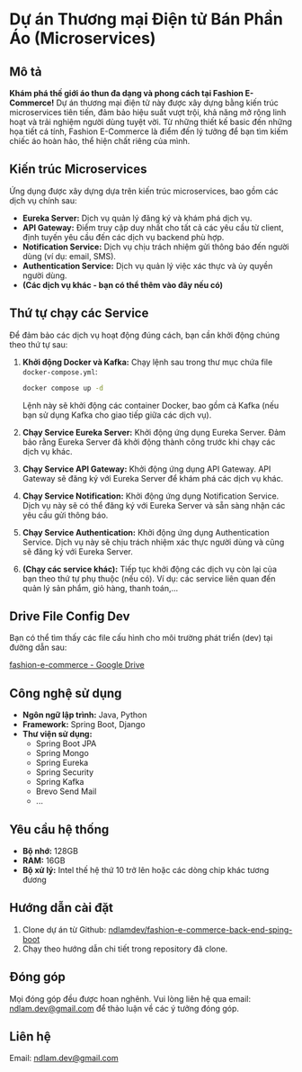 # Dự án Thương mại Điện tử Bán Phần Áo (Microservices)

## Mô tả

**Khám phá thế giới áo thun đa dạng và phong cách tại Fashion E-Commerce!** Dự án thương mại điện tử này được xây dựng bằng kiến trúc microservices tiên tiến, đảm bảo hiệu suất vượt trội, khả năng mở rộng linh hoạt và trải nghiệm người dùng tuyệt vời. Từ những thiết kế basic đến những họa tiết cá tính, Fashion E-Commerce là điểm đến lý tưởng để bạn tìm kiếm chiếc áo hoàn hảo, thể hiện chất riêng của mình.

## Kiến trúc Microservices

Ứng dụng được xây dựng dựa trên kiến trúc microservices, bao gồm các dịch vụ chính sau:

* **Eureka Server:** Dịch vụ quản lý đăng ký và khám phá dịch vụ.
* **API Gateway:** Điểm truy cập duy nhất cho tất cả các yêu cầu từ client, định tuyến yêu cầu đến các dịch vụ backend phù hợp.
* **Notification Service:** Dịch vụ chịu trách nhiệm gửi thông báo đến người dùng (ví dụ: email, SMS).
* **Authentication Service:** Dịch vụ quản lý việc xác thực và ủy quyền người dùng.
* **(Các dịch vụ khác - bạn có thể thêm vào đây nếu có)**

## Thứ tự chạy các Service

Để đảm bảo các dịch vụ hoạt động đúng cách, bạn cần khởi động chúng theo thứ tự sau:

1.  **Khởi động Docker và Kafka:**
    Chạy lệnh sau trong thư mục chứa file `docker-compose.yml`:
    ```bash
    docker compose up -d
    ```
    Lệnh này sẽ khởi động các container Docker, bao gồm cả Kafka (nếu bạn sử dụng Kafka cho giao tiếp giữa các dịch vụ).

2.  **Chạy Service Eureka Server:**
    Khởi động ứng dụng Eureka Server. Đảm bảo rằng Eureka Server đã khởi động thành công trước khi chạy các dịch vụ khác.

3.  **Chạy Service API Gateway:**
    Khởi động ứng dụng API Gateway. API Gateway sẽ đăng ký với Eureka Server để khám phá các dịch vụ khác.

4.  **Chạy Service Notification:**
    Khởi động ứng dụng Notification Service. Dịch vụ này sẽ có thể đăng ký với Eureka Server và sẵn sàng nhận các yêu cầu gửi thông báo.

5.  **Chạy Service Authentication:**
    Khởi động ứng dụng Authentication Service. Dịch vụ này sẽ chịu trách nhiệm xác thực người dùng và cũng sẽ đăng ký với Eureka Server.

6.  **(Chạy các service khác):**
    Tiếp tục khởi động các dịch vụ còn lại của bạn theo thứ tự phụ thuộc (nếu có). Ví dụ: các service liên quan đến quản lý sản phẩm, giỏ hàng, thanh toán,...

## Drive File Config Dev

Bạn có thể tìm thấy các file cấu hình cho môi trường phát triển (dev) tại đường dẫn sau:

[fashion-e-commerce - Google Drive](https://drive.google.com/drive/u/0/folders/1cvq1WAdgddmPXBW4BXm1tLvYZPBLIYGn)


## Công nghệ sử dụng

* **Ngôn ngữ lập trình:** Java, Python
* **Framework:** Spring Boot, Django
* **Thư viện sử dụng:**
    * Spring Boot JPA
    * Spring Mongo
    * Spring Eureka
    * Spring Security
    * Spring Kafka
    * Brevo Send Mail
    * ...

## Yêu cầu hệ thống

* **Bộ nhớ:** 128GB
* **RAM:** 16GB
* **Bộ xử lý:** Intel thế hệ thứ 10 trở lên hoặc các dòng chip khác tương đương

## Hướng dẫn cài đặt

1.  Clone dự án từ Github: [ndlamdev/fashion-e-commerce-back-end-sping-boot](https://github.com/ndlamdev/fashion-e-commerce-back-end-sping-boot)
2.  Chạy theo hướng dẫn chi tiết trong repository đã clone.

## Đóng góp

Mọi đóng góp đều được hoan nghênh. Vui lòng liên hệ qua email: [ndlam.dev@gmail.com](mailto:ndlam.dev@gmail.com) để thảo luận về các ý tưởng đóng góp.

## Liên hệ

Email: [ndlam.dev@gmail.com](mailto:ndlam.dev@gmail.com)